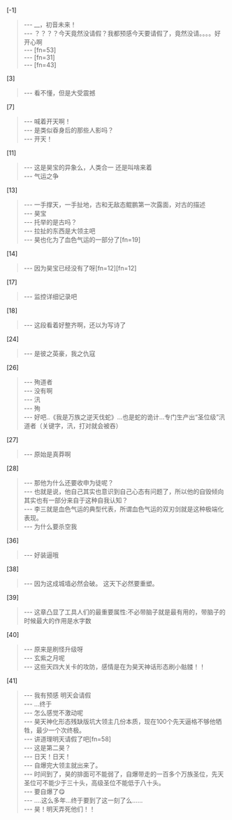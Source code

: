 
[-1] 
>--- __，初音未来！<br>
>--- ？？？？今天竟然没请假？我都预感今天要请假了，竟然没请。。。。好开心啊<br>
>--- [fn=53]<br>
>--- [fn=31]<br>
>--- [fn=43]<br>

[3] 
>--- 看不懂，但是大受震撼<br>

[7] 
>--- 喊着开天啊！<br>
>--- 是类似昋身后的那些人影吗？<br>
>--- 开天！<br>

[11] 
>--- 这是昊宝的异象么，人类合一 还是叫啥来着<br>
>--- 气运之争<br>

[13] 
>--- 一手撑天，一手扯地，古和无敌态鲲鹏第一次露面，对古的描述<br>
>--- 昊宝<br>
>--- 托举的是古吗？<br>
>--- 拉扯的东西是大领主吧<br>
>--- 昊也化为了血色气运的一部分了[fn=19]<br>

[14] 
>--- 因为昊宝已经没有了呀[fn=12][fn=12]<br>

[17] 
>--- 监控详细记录吧<br>

[18] 
>--- 这段看着好整齐啊，还以为写诗了<br>

[24] 
>--- 是彼之英豪，我之仇寇<br>

[26] 
>--- 殉道者<br>
>--- 没有啊<br>
>--- 汛<br>
>--- 殉<br>
>--- 好吧..《我是万族之逆天伐蛇》...也是蛇的诡计...专门生产出“圣位级”汛道者（关键字，汛，打对就会被吞）<br>

[27] 
>--- 原始是真莽啊<br>

[28] 
>--- 那他为什么还要收申为徒呢？<br>
>--- 也就是说，他自己其实也意识到自己心态有问题了，所以他的自毁倾向其实也有一部分来自于这种自我认知？<br>
>--- 李三就是血色气运的典型代表，所谓血色气运的双刃剑就是这种极端化表现。<br>
>--- 为什么要杀空我<br>

[36] 
>--- 好装逼哦<br>

[38] 
>--- 因为这成城墙必然会破。
这天下必然要重塑。<br>

[39] 
>--- 这章凸显了工具人们的最重要属性:不必带脑子就是最有用的，带脑子的时候最大的作用是水字数<br>

[40] 
>--- 原来是刷怪升级呀<br>
>--- 玄紫之月呢<br>
>--- 这些天四大关卡的攻防，感情是在为昊天神话形态刷小骷髅！！<br>

[41] 
>--- 我有预感 明天会请假<br>
>--- ...终于<br>
>--- 怎么感觉不激动呢<br>
>--- 昊天神化形态残缺版坑大领主几份本质，现在100个先天逼格不够他牺牲，最少一个次终极。<br>
>--- 讲道理明天请假了吧[fn=58]<br>
>--- 这是第二昊？<br>
>--- 日天！日天！<br>
>--- 自爆完大领主就出来了。<br>
>--- 时间到了，昊的排面可不能弱了，自爆带走的一百多个万族圣位，先天圣位可不能少于三十头，高级圣位不能低于八十头。<br>
>--- 要自爆了😋<br>
>--- ....这么多年...终于要到了这一刻了么......<br>
>--- 昊！明天弄死他们！！<br>
